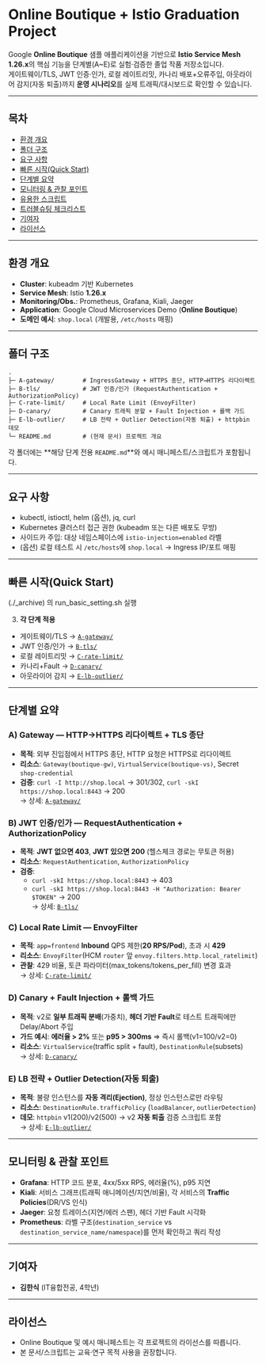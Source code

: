 # Online Boutique + Istio Graduation Project

Google **Online Boutique** 샘플 애플리케이션을 기반으로 **Istio Service Mesh 1.26.x**의 핵심 기능을 단계별(A~E)로 실험·검증한 졸업 작품 저장소입니다.  
게이트웨이/TLS, JWT 인증·인가, 로컬 레이트리밋, 카나리 배포+오류주입, 아웃라이어 감지(자동 퇴출)까지 **운영 시나리오**를 실제 트래픽/대시보드로 확인할 수 있습니다.

---

## 목차
- [환경 개요](#환경-개요)
- [폴더 구조](#폴더-구조)
- [요구 사항](#요구-사항)
- [빠른 시작(Quick Start)](#빠른-시작quick-start)
- [단계별 요약](#단계별-요약)
- [모니터링 & 관찰 포인트](#모니터링--관찰-포인트)
- [유용한 스크립트](#유용한-스크립트)
- [트러블슈팅 체크리스트](#트러블슈팅-체크리스트)
- [기여자](#기여자)
- [라이선스](#라이선스)

---

## 환경 개요
- **Cluster**: kubeadm 기반 Kubernetes  
- **Service Mesh**: Istio **1.26.x**  
- **Monitoring/Obs.**: Prometheus, Grafana, Kiali, Jaeger  
- **Application**: Google Cloud Microservices Demo (**Online Boutique**)  
- **도메인 예시**: `shop.local` (개발용, `/etc/hosts` 매핑)

---

## 폴더 구조
```
.
├─ A-gateway/        # IngressGateway + HTTPS 종단, HTTP→HTTPS 리다이렉트
├─ B-tls/            # JWT 인증/인가 (RequestAuthentication + AuthorizationPolicy)
├─ C-rate-limit/     # Local Rate Limit (EnvoyFilter)
├─ D-canary/         # Canary 트래픽 분할 + Fault Injection + 롤백 가드
├─ E-lb-outlier/     # LB 전략 + Outlier Detection(자동 퇴출) + httpbin 데모
└─ README.md         # (현재 문서) 프로젝트 개요
```
각 폴더에는 **해당 단계 전용 `README.md`**와 예시 매니페스트/스크립트가 포함됩니다.

---

## 요구 사항
- kubectl, istioctl, helm (옵션), jq, curl  
- Kubernetes 클러스터 접근 권한 (kubeadm 또는 다른 배포도 무방)  
- 사이드카 주입: 대상 네임스페이스에 `istio-injection=enabled` 라벨  
- (옵션) 로컬 테스트 시 `/etc/hosts`에 `shop.local` → Ingress IP/포트 매핑

---

## 빠른 시작(Quick Start)

(./_archive) 의 run_basic_setting.sh 실행

3) **각 단계 적용**  
- 게이트웨이/TLS → [`A-gateway/`](./A-gateway)  
- JWT 인증/인가 → [`B-tls/`](./B-tls)  
- 로컬 레이트리밋 → [`C-rate-limit/`](./C-rate-limit)  
- 카나리+Fault → [`D-canary/`](./D-canary)  
- 아웃라이어 감지 → [`E-lb-outlier/`](./E-lb-outlier)

---

## 단계별 요약
### A) Gateway — HTTP→HTTPS 리다이렉트 + TLS 종단
- **목적**: 외부 진입점에서 HTTPS 종단, HTTP 요청은 HTTPS로 리다이렉트  
- **리소스**: `Gateway(boutique-gw)`, `VirtualService(boutique-vs)`, Secret `shop-credential`  
- **검증**: `curl -I http://shop.local` → 301/302, `curl -skI https://shop.local:8443` → 200  
→ 상세: [`A-gateway/`](./A-gateway)

### B) JWT 인증/인가 — RequestAuthentication + AuthorizationPolicy
- **목적**: **JWT 없으면 403**, **JWT 있으면 200** (헬스체크 경로는 무토큰 허용)  
- **리소스**: `RequestAuthentication`, `AuthorizationPolicy`  
- **검증**:  
  - `curl -skI https://shop.local:8443` → 403  
  - `curl -skI https://shop.local:8443 -H "Authorization: Bearer $TOKEN"` → 200  
→ 상세: [`B-tls/`](./B-tls)

### C) Local Rate Limit — EnvoyFilter
- **목적**: `app=frontend` **Inbound** QPS 제한(**20 RPS/Pod**), 초과 시 **429**  
- **리소스**: `EnvoyFilter`(HCM `router` 앞 `envoy.filters.http.local_ratelimit`)  
- **관찰**: 429 비율, 토큰 파라미터(max_tokens/tokens_per_fill) 변경 효과  
→ 상세: [`C-rate-limit/`](./C-rate-limit)

### D) Canary + Fault Injection + 롤백 가드
- **목적**: v2로 **일부 트래픽 분배**(가중치), **헤더 기반 Fault**로 테스트 트래픽에만 Delay/Abort 주입  
- **가드 예시**: **에러율 > 2%** 또는 **p95 > 300ms** ⇒ 즉시 롤백(v1=100/v2=0)  
- **리소스**: `VirtualService`(traffic split + fault), `DestinationRule`(subsets)  
→ 상세: [`D-canary/`](./D-canary)

### E) LB 전략 + Outlier Detection(자동 퇴출)
- **목적**: 불량 인스턴스를 **자동 격리(Ejection)**, 정상 인스턴스로만 라우팅  
- **리소스**: `DestinationRule.trafficPolicy` (`loadBalancer`, `outlierDetection`)  
- **데모**: `httpbin` v1(200)/v2(500) → v2 **자동 퇴출** 검증 스크립트 포함  
→ 상세: [`E-lb-outlier/`](./E-lb-outlier)

---

## 모니터링 & 관찰 포인트
- **Grafana**: HTTP 코드 분포, 4xx/5xx RPS, 에러율(%), p95 지연  
- **Kiali**: 서비스 그래프(트래픽 애니메이션/지연/비율), 각 서비스의 **Traffic Policies**(DR/VS 인식)  
- **Jaeger**: 요청 트레이스(지연/에러 스팬), 헤더 기반 Fault 시각화  
- **Prometheus**: 라벨 구조(`destination_service` vs `destination_service_name/namespace`)를 먼저 확인하고 쿼리 작성
---

## 기여자
- **김한식** (IT융합전공, 4학년)

---

## 라이선스
- Online Boutique 및 예시 매니페스트는 각 프로젝트의 라이선스를 따릅니다.  
- 본 문서/스크립트는 교육·연구 목적 사용을 권장합니다.
